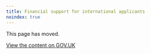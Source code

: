 ```yaml
---
title: Financial support for international applicants
noindex: true
---
```


This page has moved.

  <a href="https://www.gov.uk/government/publications/train-to-teach-in-england-non-uk-applicants/train-to-teach-in-england-non-uk-applicants#financial-support-for-non-uk-applicants-for-unsalaried-teacher-training-in-england" class="button">View the content on GOV.UK</a>
